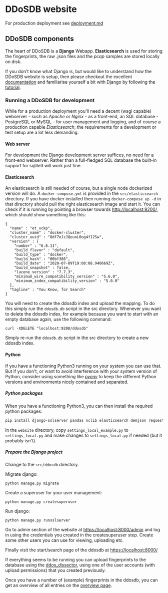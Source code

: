 # DDoSDB website

For production deployment see [deployment.md](https://github.com/ddos-clearing-house/ddosdb/blob/master/src/ddosdb/deployment.md)
## DDoSDB components

The heart of DDoSDB is a **Django** Webapp. **Elasticsearch** is used for storing the fingerprints, the raw .json files and the *pcap* samples are stored locally on disk.

If you don't know what Django is, but would like to understand how the DDoSDB website is setup, then please checkout the excellent [documentation](https://docs.djangoproject.com/en/) and familiarise yourself a bit with Django by following the [tutorial](https://docs.djangoproject.com/en/3.1/intro/tutorial01/). 

### Running a DDoSDB for development
While for a production deployment you'll need a decent (wsgi capable) webserver - such as *Apache* or *Nginx* - as a front-end, an SQL database - PostgreSQL or MySQL - for user management and logging, and of course a production capable *Elasticsearch*; the requirements for a development or test setup are a lot less demanding. 

#### Web server
For development the Django development server suffices, no need for a front-end webserver. Rather than a full-fledged SQL database the built-in support for sqlite3 will work just fine. 

#### Elasticsearch
An elasticsearch is still needed of course, but a single node dockerized version will do. A `docker-compose.yml` is provided in the `src/elasticsearch` directory. If you have docker installed then running `docker-compose up -d` in that directory should pull the right elasticsearch image and start it.
You can check if it is running by pointing a browser towards [http://localhost:9200/](http://localhost:9200/), which should show something like this:

```
{
  "name" : "et_xckp",
  "cluster_name" : "docker-cluster",
  "cluster_uuid" : "8df7oJzJQeuoL0og4f12Sw",
  "version" : {
    "number" : "6.8.11",
    "build_flavor" : "default",
    "build_type" : "docker",
    "build_hash" : "00bf386",
    "build_date" : "2020-07-09T19:08:08.940669Z",
    "build_snapshot" : false,
    "lucene_version" : "7.7.3",
    "minimum_wire_compatibility_version" : "5.6.0",
    "minimum_index_compatibility_version" : "5.0.0"
  },
  "tagline" : "You Know, for Search"
}

```
You will need to create the ddosdb index and upload the mapping. To do this simply run the `ddosdb.db` script in the src directory. 
Whenever you want to delete the ddosdb index, for example because you want to start with an empty database again, use the following command:

```
curl -XDELETE "localhost:9200/ddosdb"
```
Simply re-run the `ddosdb.db` script in the src directory to create a new ddosdb index. 

#### Python
If you have a functioning Python3 running on your system you can use that. But if you don't, or want to avoid interference with your system version of Python, consider using something like [*pyenv*](https://github.com/pyenv/pyenv) to keep the different Python versions and environments nicely contained and separated. 

##### Python packages

When you have a functioning Python3, you can then install the required python packages:

```bash
pip install django-sslserver pandas nclib elasticsearch demjson requests psycopg2-binary
```

In the `website` directory, copy `settings_local_example.py` to `settings_local.py` and make changes to `settings_local.py` if needed (but it probably isn't).

##### Prepare the Django project

Change to the `src/ddosdb` directory.

Migrate django:

```
python manage.py migrate
```

Create a superuser for your user management:


```
python manage.py createsuperuser
```

Run django:

```
python manage.py runsslserver
```

Go to admin section of the website at [https://localhost:8000/admin](https://localhost:8000/admin) and log in using the credentials you created in the createsuperuser step.
Create some other users you can use for viewing, uploading etc.

Finally visit the start/search page of the ddosdb at [https://localhost:8000/](https://localhost:8000/)


If everything seems to be running you can upload fingerprints to the database using the [ddos_dissector](ddos_dissector), using one of the user accounts (with upload permissions) that you created previously.

Once you have a number of (example) fingerprints in the ddosdb, you can get an overview of all entries on the [overview page](https://localhost:8000/overview). 
